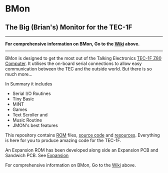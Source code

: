 # BMon
The Big (Brian's) Monitor for the TEC-1F
----------------------------------------

----
**For comprehensive information on BMon, Go to the [Wiki](https://github.com/bchiha/BMon/wiki) above.**

----

BMon is designed to get the most out of the Talking Electronics [TEC-1F Z80 Computer](https://github.com/crsjones/TEC-1).  It utilises the on-board serial connections to allow easy communication between the TEC and the outside world.  But there is so much more...

In Summary it includes
    
- Serial I/O Routines
- Tiny Basic
- MINT
- Games
- Text Scroller and
- Music Routine
- JMON's best features

This repository contains [ROM](roms/) files, [source code](code/) and [resources](resources/).  Everything is here for you to produce amazing code for the TEC-1F.

An Expansion ROM has been developed along side an Expansion PCB and Sandwich PCB.  See [Expansion](expansion/)

For comprehensive information on BMon, 
Go to the [Wiki](https://github.com/bchiha/BMon/wiki) above.
